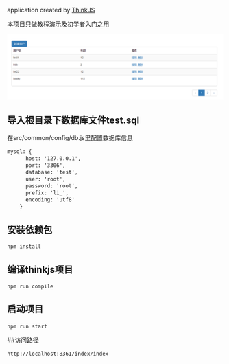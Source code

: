 
application created by [ThinkJS](http://www.thinkjs.org)

本项目只做教程演示及初学者入门之用

![image](https://raw.githubusercontent.com/livisky/usermanagement/master/demo.png)

## 导入根目录下数据库文件test.sql

在src/common/config/db.js里配置数据库信息
```
mysql: {
      host: '127.0.0.1',
      port: '3306',
      database: 'test',
      user: 'root',
      password: 'root',
      prefix: 'li_',
      encoding: 'utf8'
    }
```

## 安装依赖包

```
npm install
```

## 编译thinkjs项目

```
npm run compile
```

## 启动项目

```
npm run start
```

##访问路径
```
http://localhost:8361/index/index
```        
